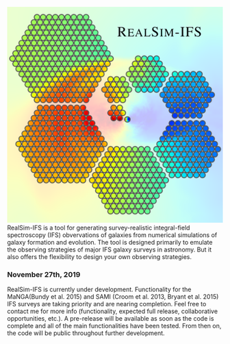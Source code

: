 ![Logo](Logo.png)
RealSim-IFS is a tool for generating survey-realistic integral-field spectroscopy (IFS) obvervations of galaxies from numerical  simulations of galaxy formation and evolution. The tool is designed primarily to emulate the observing strategies of major IFS galaxy surveys in astronomy. But it also offers the flexibility to design your own observing strategies. 

### November 27th, 2019
RealSim-IFS is currently under development. Functionality for the MaNGA(Bundy et al. 2015) and SAMI (Croom et al. 2013, Bryant et al. 2015) IFS surveys are taking priority and are nearing completion. Feel free to contact me for more info (functionality, expected full release, collaborative opportunities, etc.). A pre-release will be available as soon as the code is complete and all of the main functionalities have been tested. From then on, the code will be public throughout further development. 

